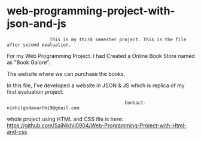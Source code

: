 # web-programming-project-with-json-and-js


                    This is my third semester project. This is the file after second evaluation.



For my Web Programming Project. I had Created a Online Book Store named as "Book Galore".


The website where we can purchase the books.


In this file, I've developed a website in JSON & JS which is replica of my first evaluation project. 
                              
                              
                                                Contact-nikhilgodavarthi9@gmail.com

whole project using HTML and CSS file is here: https://github.com/SaiNikhil0904/Web-Programming-Project-with-Html-and-css
